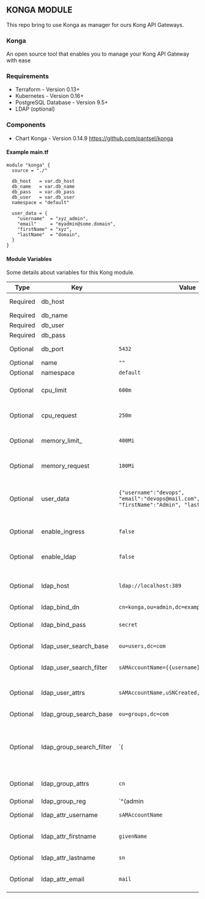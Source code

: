 ## KONGA MODULE
This repo bring to use Konga as manager for ours Kong API Gateways.

### Konga
An open source tool that enables you to manage your Kong API Gateway with ease

### Requirements
  - Terraform - Version 0.13+
  - Kubernetes - Version 0.16+
  - PostgreSQL Database - Version 9.5+
  - LDAP (optional)

### Components
  - Chart Konga - Version 0.14.9
    https://github.com/pantsel/konga

#### Example main.tf
```hcl
module "konga" {
  source = "./"

  db_host   = var.db_host
  db_name   = var.db_name
  db_pass   = var.db_pass
  db_user   = var.db_user
  namespace = "default"

  user_data = {
    "username"  = "xyz_admin",
    "email"     = "myadmin@some.domain",
    "firstName" = "xyz",
    "lastName"  = "domain",
  }
}
```
#### Module Variables
Some details about variables for this Kong module.

| Type | Key | Value | Descripcion |
|------|-----|-------|-------------|
| Required | db_host |  | PostgreSQL hostname |
| Required | db_name |  | Database name |
| Required | db_user |  | Database username |
| Required | db_pass |  | Database password |
| Optional | db_port | `5432` | Database port number|
| Optional | name | `""` | Module Konga name |
| Optional | namespace | `default` | Konga namespace |
| Optional | cpu_limit | `600m` | CPU limit in Kong deployment for DEV stage |
| Optional | cpu_request | `250m` | CPU request in Kong deployment for DEV stage |
| Optional | memory_limit_ | `400Mi` | Memory limit in Kong deployment for DEV stage |
| Optional | memory_request | `180Mi` | Memory request in Kong deployment for DEV stage |
| Optional | user_data | `{"username":"devops", "email":"devops@mail.com", "firstName":"Admin", "lastName":"Konga"}` | Autoconfigure a default user with password autogenerated for access to Konga |
| Optional | enable_ingress | `false` | Enable ingress for Konga for expose outside cluster |
| Optional | enable_ldap | `false` | When enable LDAP, Konga only use this way to authenticate |
| Optional | ldap_host | `ldap://localhost:389`| BIND DN to konga should use to login to LDAP to search users |
| Optional | ldap_bind_dn | `cn=konga,ou=admin,dc=example,dc=com`| |
| Optional | ldap_bind_pass | `secret`| BIND PASS for the user konga will use to search for users |
| Optional | ldap_user_search_base | `ou=users,dc=com`| Base DN used to search for users |
| Optional | ldap_user_search_filter | `sAMAccountName={{username}}`| The filter expression used to search for users |
| Optional | ldap_user_attrs | `sAMAccountName,uSNCreated,givenName,sn,mail"`| List of attributes to pull from the LDAP server for users |
| Optional | ldap_group_search_base | `ou=groups,dc=com`| ase DN used to search for groups |
| Optional | ldap_group_search_filter | `(|(memberUid={{uid}})(memberUid={{uidNumber}})(sAMAccountName={{uid}}))`| Filter expression used to search for groups |
| Optional | ldap_group_attrs | `cn`| List of attributes to pull from the LDAP server for groups |
| Optional | ldap_group_reg | `^(admin|konga)$`| Regular expression match a group should be administrator |
| Optional | ldap_attr_username | `sAMAccountName`| LDAP attribute as konga username |
| Optional | ldap_attr_firstname | `givenName`| LDAP attribute as konga user firstname |
| Optional | ldap_attr_lastname | `sn`| LDAP attribute as konga user lastname |
| Optional | ldap_attr_email | `mail`| LDAP attribute as konga user's email address |